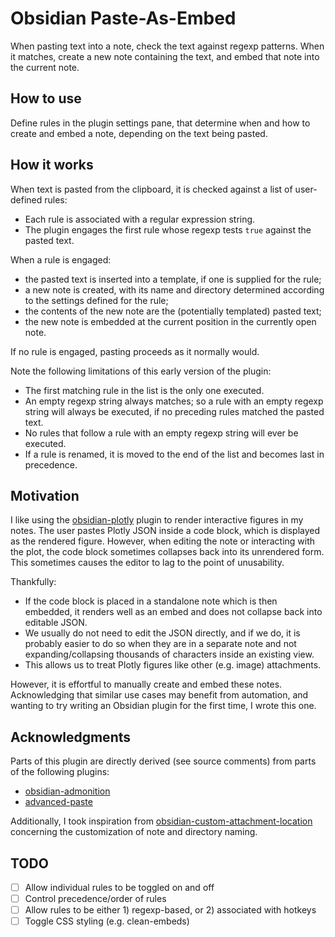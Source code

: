 # Obsidian Paste-As-Embed

When pasting text into a note, check the text against regexp patterns. When it matches, create a new note containing the text, and embed that note into the current note.

## How to use

Define rules in the plugin settings pane, that determine when and how to create and embed a note, depending on the text being pasted. 

## How it works

When text is pasted from the clipboard, it is checked against a list of user-defined rules:

- Each rule is associated with a regular expression string. 
- The plugin engages the first rule whose regexp tests `true` against the pasted text. 

When a rule is engaged:

- the pasted text is inserted into a template, if one is supplied for the rule;
- a new note is created, with its name and directory determined according to the settings defined for the rule;
- the contents of the new note are the (potentially templated) pasted text;
- the new note is embedded at the current position in the currently open note.

If no rule is engaged, pasting proceeds as it normally would.

Note the following limitations of this early version of the plugin:

- The first matching rule in the list is the only one executed.
- An empty regexp string always matches; so a rule with an empty regexp string will always be executed, if no preceding rules matched the pasted text. 
- No rules that follow a rule with an empty regexp string will ever be executed.
- If a rule is renamed, it is moved to the end of the list and becomes last in precedence.

## Motivation

I like using the [obsidian-plotly](https://github.com/Dmytro-Shulha/obsidian-plotly) plugin to render interactive figures in my notes. The user pastes Plotly JSON inside a code block, which is displayed as the rendered figure.
However, when editing the note or interacting with the plot, the code block sometimes collapses back into its unrendered form. This sometimes causes the editor to lag to the point of unusability. 

Thankfully:
- If the code block is placed in a standalone note which is then embedded, it renders well as an embed and does not collapse back into editable JSON.
- We usually do not need to edit the JSON directly, and if we do, it is probably easier to do so when they are in a separate note and not expanding/collapsing thousands of characters inside an existing view.
- This allows us to treat Plotly figures like other (e.g. image) attachments.

However, it is effortful to manually create and embed these notes. Acknowledging that similar use cases may benefit from automation, and wanting to try writing an Obsidian plugin for the first time, I wrote this one.

## Acknowledgments 

Parts of this plugin are directly derived (see source comments) from parts of the following plugins:

- [obsidian-admonition](https://github.com/javalent/admonitions) 
- [advanced-paste](https://github.com/kxxt/obsidian-advanced-paste) 

Additionally, I took inspiration from [obsidian-custom-attachment-location](https://github.com/RainCat1998/obsidian-custom-attachment-location) concerning the customization of note and directory naming.

## TODO

- [ ] Allow individual rules to be toggled on and off
- [ ] Control precedence/order of rules
- [ ] Allow rules to be either 1) regexp-based, or 2) associated with hotkeys
- [ ] Toggle CSS styling (e.g. clean-embeds)